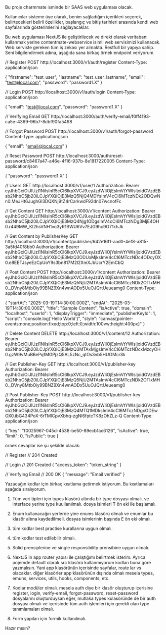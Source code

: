 Bu proje charmmate isminde bir SAAS web uygulaması olacak.

Kullanıcılar sisteme üye olarak, benim sağladığım içerikleri seçerek, belirtecekleri belirli özellikler, başlangıç ve bitiş tarihleri arasında kendi web sayfalarında gösterimlerini sağlayacaklar.

Bu web uygulaması NextJS ile geliştirilecek ve direkt olarak veritabanı kullanmak yerine contentmate-webservice isimli web servisimizi kullanacak.
Web serviste gereken tüm iş zekası yer almakta. Restfull bir yapıya sahip. Seni bilgilendirmek adına, aşağıda sana birkaç örnek endpoint veriyorum.

// Register
POST http://localhost:3000/v1/auth/register
Content-Type: application/json

{
"firstname": "test_user",
"lastname": "test_user_lastname",
"email": "test@local.com",
"password": "password1.X"
}

// Login
POST http://localhost:3000/v1/auth/login
Content-Type: application/json

{
"email": "test@local.com",
"password": "password1.X"
}

// Verifying Email
GET http://localhost:3000/auth/verify-email/f0ff4193-ca5e-4369-96b7-8dbf90fa5498

// Forgot Password
POST http://localhost:3000/v1/auth/forgot-password
Content-Type: application/json

{
"email": "email@local.com"
}

// Reset Password
POST http://localhost:3000/auth/reset-password/c8467a47-a46e-4f16-937b-8e1817220005
Content-Type: application/json

{
"password": "password1.X"
}

// Users
GET http://localhost:3000/v1/user/1
Authorization: Bearer eyJhbGciOiJIUzI1NiIsInR5cCI6IkpXVCJ9.eyJzdWIiOjEsImVtYWlsIjoidGVzdEBsb2NhbC5jb20iLCJpYXQiOjE3MzQ5NjQ4MDYsImV4cCI6MTczNDk2ODQwNn0.MeJHt6JughGl3DQXNj9tZ4rCarkwdF92dn07wcnofFc

// Get Content
GET http://localhost:3000/v1/content
Authorization: Bearer eyJhbGciOiJIUzI1NiIsInR5cCI6IkpXVCJ9.eyJzdWIiOjEsImVtYWlsIjoidGVzdEBsb2NhbC5jb20iLCJpYXQiOjE3MzQ4Njg1ODgsImV4cCI6MTczNDg3MjE4OH0.r449MW_KI2hsVNH1vo3yR1BWU6Vv7EJG9hc9O71khJk

// Get Content by PublisherKey
GET http://localhost:3000/v1/content/publisher/642e16f1-aad0-4ef8-a815-3a5fd40f8bb0
Authorization: Bearer eyJhbGciOiJIUzI1NiIsInR5cCI6IkpXVCJ9.eyJzdWIiOjYsImVtYWlsIjoidGVzdEBsb2NhbC5jb20iLCJpYXQiOjE3MzQ3ODUxMjksImV4cCI6MTczNDc4ODcyOX0.e8EETJsyeEzCpUoY9s3bn817M2l2XmXJbUcrY2EmCbQ

// Post Content
POST http://localhost:3000/v1/content
Authorization: Bearer eyJhbGciOiJIUzI1NiIsInR5cCI6IkpXVCJ9.eyJzdWIiOjEsImVtYWlsIjoidGVzdEBsb2NhbC5jb20iLCJpYXQiOjE3MzQ5NjU2MTAsImV4cCI6MTczNDk2OTIxMH0.\_DVny8MtbOiy99BNZ9Xn4wnAODx5UuOJQrtUeueamg0
Content-Type: application/json

{
"startAt": "2025-03-19T14:30:00.000Z",
"endAt": "2025-03-19T14:30:00.000Z",
"title": "Sample Content",
"isActive": true,
"domain": "localhost",
"userId": 1,
"displayTrigger": "immediate",
"publisherKeyId": 1,
"script": "console.log('Hello World')",
"style": "canvas{pointer-events:none;position:fixed;top:0;left:0;width:100vw;height:400px}"
}

// Delete Content
DELETE http://localhost:3000/v1/content/12
Authorization: Bearer eyJhbGciOiJIUzI1NiIsInR5cCI6IkpXVCJ9.eyJzdWIiOjEsImVtYWlsIjoidGVzdEBsb2NhbC5jb20iLCJpYXQiOjE3MzQ3MTAxMjgsImV4cCI6MTczNDcxMzcyOH0.gzW9vMuBBePq1MGPjzQ5AL5zNc_qtOs3vb5HUOMcrSk

// Get Publisher-Key
GET http://localhost:3000/v1/publisher-key
Authorization: Bearer eyJhbGciOiJIUzI1NiIsInR5cCI6IkpXVCJ9.eyJzdWIiOjEsImVtYWlsIjoidGVzdEBsb2NhbC5jb20iLCJpYXQiOjE3MzQ5NjU2MTAsImV4cCI6MTczNDk2OTIxMH0.\_DVny8MtbOiy99BNZ9Xn4wnAODx5UuOJQrtUeueamg0

// Post Publisher-Key
POST http://localhost:3000/v1/publisher-key
Authorization: Bearer eyJhbGciOiJIUzI1NiIsInR5cCI6IkpXVCJ9.eyJzdWIiOjEsImVtYWlsIjoidGVzdEBsb2NhbC5jb20iLCJpYXQiOjE3MzQ4MTQ1MDksImV4cCI6MTczNDgxODEwOX0.ibG434PoX-6rTMlCpvXbhq-zgNI6fptcTK8zOhZLz-Q
Content-Type: application/json

{
"key": "f0025967-045d-4538-be50-89ecb1ac6126",
"isActive": true,
"limit": 0,
"isPublic": true
}

örnek cevaplar ise şu şekilde olacak:

// Register
// 204 Created

// Login
// 201 Created
{
"access_token": "token_string"
}

// Verifying Email
// 200 OK
{
"message": "Email verified"
}

Yazacağın kodlar için birkaç kısıtlama getirmek istiyorum. Bu kısıtlamaları aşağıda sıralıyorum.

1. Tüm veri tipleri için types klasörü altında bir type dosyası olmalı. ve interface yerine type kuullanılmalı. dosya isimleri T ön eki ile başlamalı.

2. Enum kullanacağın yerlerde yine enums klasörü olmalı ve enumlar bu klasör altına kaydedilmeli. dosyas isimlerinin başında E ön eki olmalı.

3. tüm kodlar best practise kurallarına uygun olmalı.

4. tüm kodlar test edilebilir olmalı.

5. Solid prensiplerine ve single responsibility prensibine uygun olmalı.

6. NextJS in app router yapısı ile çalıştığımı belirtmek isterim. Ayrıca pojemde default olarak src klasörü kullanmıyorum kodları buna göre yazmalısın.
   Yani app klasörünün içerisinde sayfalar, route lar vs olacaklar. diğer klasörler app klasörünün dışında olmalı mesela types, emuns, services, utils, hooks, components, etc.

7. Kodlar modüler olmalı. mesela auth diye bir klasör oluşturup içerisine register, login, verify-email, forgot-password, reset-password dosyalarını oluşturduysan eğer, mutlaka types kulasöründe de bir auth dosyası olmalı ve içerisinde tüm auth işlemleri için gerekli olan type tanımlamaları olmalı.

8. Form yapıları için formik kullanılmalı.

Hazır mısın?

